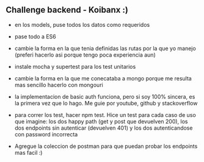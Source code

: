 ## Challenge backend - Koibanx :) ##

- en los models, puse todos los datos como requeridos

- pase todo a ES6

- cambie la forma en la que tenia definidas las rutas por la que yo manejo (preferi hacerlo asi porque tengo poca experiencia aun)

- instale mocha y supertest para los test unitarios

- cambie la forma en la que me conecataba a mongo porque me resulta mas sencillo hacerlo con mongouri

- la implementacion de basic auth funciona, pero si soy 100% sincera, es la primera vez que lo hago. Me guie por youtube, github y stackoverflow

- para correr los test, hacer npm test. Hice un test para cada caso de uso que imagine: los dos happy path (get y post que devuelven 200), los dos endpoints sin autenticar (devuelven 401) y los dos autenticandose con password incorrecta

- Agregue la coleccion de postman para que puedan probar los endpoints mas facil :)